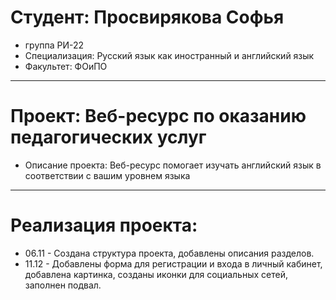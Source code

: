 # Студент: Просвирякова Софья
- группа РИ-22
- Специализация: Русский язык как иностранный и английский язык
- Факультет: ФОиПО
---
# Проект: Веб-ресурс по оказанию педагогических услуг 
- Описание проекта: Веб-ресурс помогает изучать английский язык в соответствии с вашим уровнем языка
---
# Реализация проекта:
- 06.11 - Создана структура проекта, добавлены описания разделов.
- 11.12 - Добавлены форма для регистрации и входа в личный кабинет, добавлена картинка, созданы иконки для социальных сетей, заполнен подвал.
